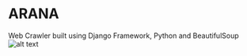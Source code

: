 # ARANA
Web Crawler built using Django Framework, Python and BeautifulSoup
![alt text](https://github.com/Anknoit/ARANA/blob/static/home/ankit.jpg?raw=true)

